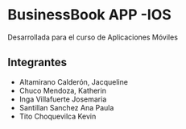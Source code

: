 # BusinessBook APP -IOS
Desarrollada para el curso de Aplicaciones Móviles

## Integrantes
* Altamirano Calderón, Jacqueline
* Chuco Mendoza, Katherin
* Inga Villafuerte Josemaria
* Santillan Sanchez Ana Paula
* Tito Choquevilca Kevin
